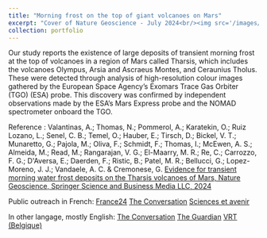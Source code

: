 ```yaml
---
title: "Morning frost on the top of giant volcanoes on Mars"
excerpt: "Cover of Nature Geoscience - July 2024<br/><img src='/images/NatureGeoscience_July2024.png'>"
collection: portfolio
---
```



Our study reports the existence of large deposits of transient morning frost at the top of volcanoes in a region of Mars called Tharsis, which includes the volcanoes Olympus, Arsia and Ascraeus Montes, and Ceraunius Tholus. These were detected through analysis of high-resolution colour images gathered by the European Space Agency’s Exomars Trace Gas Orbiter (TGO) (ESA) probe. This discovery was confirmed by independent observations made by the ESA’s Mars Express probe and the NOMAD spectrometer onboard the TGO.

Reference : 
Valantinas, A.; Thomas, N.; Pommerol, A.; Karatekin, O.; Ruiz Lozano, L.; Senel, C. B.; Temel, O.; Hauber, E.; Tirsch, D.; Bickel, V. T.; Munaretto, G.; Pajola, M.; Oliva, F.; Schmidt, F.; Thomas, I.; McEwen, A. S.; Almeida, M.; Read, M.; Rangarajan, V. G.; El-Maarry, M. R.; Re, C.; Carrozzo, F. G.; D'Aversa, E.; Daerden, F.; Ristic, B.; Patel, M. R.; Bellucci, G.; Lopez-Moreno, J. J.; Vandaele, A. C. & Cremonese, G. [Evidence for transient morning water frost deposits on the Tharsis volcanoes of Mars, Nature Geoscience, Springer Science and Business Media LLC, 2024](http://dx.doi.org/10.1038/s41561-024-01457-7)


Public outreach in French:
[France24](https://www.france24.com/fr/info-en-continu/20240610-du-givre-au-sommet-des-volcans-g%C3%A9ants-de-mars?utm_slink=go.france24.com%2F2W0)
[The Conversation](https://theconversation.com/du-givre-deau-au-sommet-des-volcans-martiens-une-toute-nouvelle-decouverte-227404)
[Sciences et avenir](https://www.sciencesetavenir.fr/espace/systeme-solaire/mars-de-l-eau-gelee-au-sommet-des-hauts-volcans-de-la-planete-rouge_178897)

In other langage, mostly English:
[The Conversation](https://theconversation.com/water-frost-on-mars-on-the-top-of-immense-volcanoes-a-briefly-icy-landscape-231849)
[The Guardian](https://www.theguardian.com/science/article/2024/jun/10/early-morning-frost-spotted-mars-mountains)
[VRT (Belgique)](https://www.vrt.be/vrtnws/nl/2024/06/10/ijs-rijm-van-water-op-de-hoogste-vulkanen-van-mars/)
